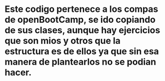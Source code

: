 # Este codigo pertenece a los compas de openBootCamp, se ido copiando de sus clases, aunque hay ejercicios que son mios y otros que la estructura es de ellos ya que sin esa manera de plantearlos no se podian hacer.
